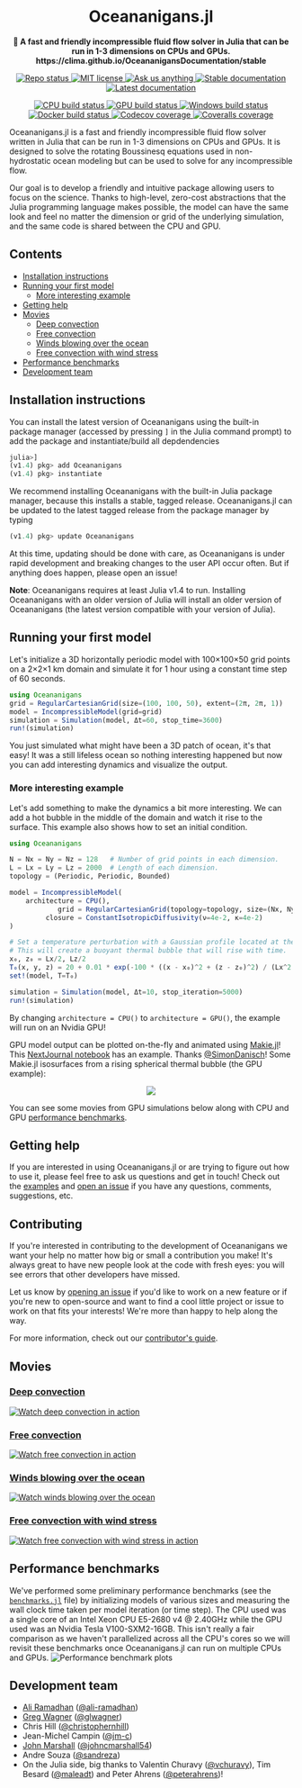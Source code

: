 <!-- Title -->
<h1 align="center">
  Oceananigans.jl
</h1>

<!-- description -->
<p align="center">
  <strong>🌊 A fast and friendly incompressible fluid flow solver in Julia that can be run in 1-3 dimensions on CPUs and GPUs. https://clima.github.io/OceananigansDocumentation/stable</strong>
</p>

<!-- Information badges -->
<p align="center">
  <a href="https://www.repostatus.org/#active">
    <img alt="Repo status" src="https://www.repostatus.org/badges/latest/active.svg?style=flat-square" />
  </a>
  <a href="https://mit-license.org">
    <img alt="MIT license" src="https://img.shields.io/badge/License-MIT-blue.svg?style=flat-square">
  </a>
  <a href="https://github.com/clima/Oceananigans.jl/issues/new">
    <img alt="Ask us anything" src="https://img.shields.io/badge/Ask%20us-anything-1abc9c.svg?style=flat-square">
  </a>
  <a href="https://clima.github.io/OceananigansDocumentation/stable">
    <img alt="Stable documentation" src="https://img.shields.io/badge/docs-stable-blue.svg?style=flat-square">
  </a>
  <a href="https://clima.github.io/OceananigansDocumentation/latest">
    <img alt="Latest documentation" src="https://img.shields.io/badge/docs-latest-blue.svg?style=flat-square">
  </a>
</p>

<!-- CI/CD badges -->
<p align="center">
  <a href="https://travis-ci.com/clima/Oceananigans.jl">
    <img alt="CPU build status" src="https://img.shields.io/travis/com/clima/Oceananigans.jl/master?label=CPU&logo=travis&logoColor=white&style=flat-square">
  </a>
  <a href="https://gitlab.com/JuliaGPU/Oceananigans-jl/commits/master">
    <img alt="GPU build status" src="https://img.shields.io/gitlab/pipeline/JuliaGPU/Oceananigans-jl/master?label=GPU&logo=gitlab&logoColor=white&style=flat-square">
  </a>
  <a href="https://ci.appveyor.com/project/ali-ramadhan/oceananigans-jl">
    <img alt="Windows build status" src="https://img.shields.io/appveyor/ci/ali-ramadhan/oceananigans-jl/master?label=Window&logo=appveyor&logoColor=white&style=flat-square">
  </a>
  <a href="https://hub.docker.com/r/aliramadhan/oceananigans">
    <img alt="Docker build status" src="https://img.shields.io/docker/cloud/build/aliramadhan/oceananigans?label=Docker&logo=docker&logoColor=white&style=flat-square">
  </a>
  <a href="https://codecov.io/gh/clima/Oceananigans.jl">
    <img alt="Codecov coverage" src="https://img.shields.io/codecov/c/github/clima/Oceananigans.jl/master?label=Codecov&logo=codecov&logoColor=white&style=flat-square">
  </a>
  <a href="https://coveralls.io/github/clima/Oceananigans.jl?branch=master">
    <img alt="Coveralls coverage" src="https://img.shields.io/coveralls/github/clima/Oceananigans.jl/master?label=Coveralls&style=flat-square">
  </a>
</p>

Oceananigans.jl is a fast and friendly incompressible fluid flow solver written in Julia that can be run in 1-3 dimensions on CPUs and GPUs. It is designed to solve the rotating Boussinesq equations used in non-hydrostatic ocean modeling but can be used to solve for any incompressible flow.

Our goal is to develop a friendly and intuitive package allowing users to focus on the science. Thanks to high-level, zero-cost abstractions that the Julia programming language makes possible, the model can have the same look and feel no matter the dimension or grid of the underlying simulation, and the same code is shared between the CPU and GPU.

## Contents
* [Installation instructions](#installation-instructions)
* [Running your first model](#running-your-first-model)
  * [More interesting example](#more-interesting-example)
* [Getting help](#getting-help)
* [Movies](#movies)
  * [Deep convection](#deep-convection)
  * [Free convection](#free-convection)
  * [Winds blowing over the ocean](#winds-blowing-over-the-ocean)
  * [Free convection with wind stress](#free-convection-with-wind-stress)
* [Performance benchmarks](#performance-benchmarks)
* [Development team](#development-team)

## Installation instructions
You can install the latest version of Oceananigans using the built-in package manager (accessed by pressing `]` in the Julia command prompt) to add the package and instantiate/build all depdendencies
```julia
julia>]
(v1.4) pkg> add Oceananigans
(v1.4) pkg> instantiate
```
We recommend installing Oceananigans with the built-in Julia package manager, because this installs a stable, tagged release. Oceananigans.jl can be updated to the latest tagged release from the package manager by typing
```julia
(v1.4) pkg> update Oceananigans
```
At this time, updating should be done with care, as Oceananigans is under rapid development and breaking changes to the user API occur often. But if anything does happen, please open an issue!

**Note**: Oceananigans requires at least Julia v1.4 to run. Installing Oceananigans with an older version of Julia will install an older version of Oceananigans (the latest version compatible with your version of Julia).

## Running your first model
Let's initialize a 3D horizontally periodic model with 100×100×50 grid points on a 2×2×1 km domain and simulate it for 1 hour using a constant time step of 60 seconds.
```julia
using Oceananigans
grid = RegularCartesianGrid(size=(100, 100, 50), extent=(2π, 2π, 1))
model = IncompressibleModel(grid=grid)
simulation = Simulation(model, Δt=60, stop_time=3600)
run!(simulation)
```
You just simulated what might have been a 3D patch of ocean, it's that easy! It was a still lifeless ocean so nothing interesting happened but now you can add interesting dynamics and visualize the output.

### More interesting example
Let's add something to make the dynamics a bit more interesting. We can add a hot bubble in the middle of the domain and watch it rise to the surface. This example also shows how to set an initial condition.
```julia
using Oceananigans

N = Nx = Ny = Nz = 128   # Number of grid points in each dimension.
L = Lx = Ly = Lz = 2000  # Length of each dimension.
topology = (Periodic, Periodic, Bounded)

model = IncompressibleModel(
    architecture = CPU(),
            grid = RegularCartesianGrid(topology=topology, size=(Nx, Ny, Nz), extent=(Lx, Ly, Lz)),
         closure = ConstantIsotropicDiffusivity(ν=4e-2, κ=4e-2)
)

# Set a temperature perturbation with a Gaussian profile located at the center.
# This will create a buoyant thermal bubble that will rise with time.
x₀, z₀ = Lx/2, Lz/2
T₀(x, y, z) = 20 + 0.01 * exp(-100 * ((x - x₀)^2 + (z - z₀)^2) / (Lx^2 + Lz^2))
set!(model, T=T₀)

simulation = Simulation(model, Δt=10, stop_iteration=5000)
run!(simulation)
```
By changing `architecture = CPU()` to `architecture = GPU()`, the example will run on an Nvidia GPU!

GPU model output can be plotted on-the-fly and animated using [Makie.jl](https://github.com/JuliaPlots/Makie.jl)! This [NextJournal notebook](https://nextjournal.com/sdanisch/oceananigans) has an example. Thanks [@SimonDanisch](https://github.com/SimonDanisch)! Some Makie.jl isosurfaces from a rising spherical thermal bubble (the GPU example):
<p align="center">
  <img src="https://raw.githubusercontent.com/ali-ramadhan/ali-ramadhan.Github.io/master/img/Rising%20spherical%20thermal%20bubble%20Makie.png">
</p>

You can see some movies from GPU simulations below along with CPU and GPU [performance benchmarks](https://github.com/clima/Oceananigans.jl#performance-benchmarks).

## Getting help
If you are interested in using Oceananigans.jl or are trying to figure out how to use it, please feel free to ask us questions and get in touch! Check out the [examples](https://github.com/clima/Oceananigans.jl/tree/master/examples) and [open an issue](https://github.com/clima/Oceananigans.jl/issues/new) if you have any questions, comments, suggestions, etc.

## Contributing
If you're interested in contributing to the development of Oceananigans we want your help no matter how big or small a contribution you make! It's always great to have new people look at the code with fresh eyes: you will see errors that other developers have missed.

Let us know by [opening an issue](https://github.com/clima/Oceananigans.jl/issues/new) if you'd like to work on a new feature or if you're new to open-source and want to find a cool little project or issue to work on that fits your interests! We're more than happy to help along the way.

For more information, check out our [contributor's guide](https://github.com/clima/Oceananigans.jl/blob/master/CONTRIBUTING.md).

## Movies

### [Deep convection](https://www.youtube.com/watch?v=kpUrxnKKMjI)
[![Watch deep convection in action](https://raw.githubusercontent.com/ali-ramadhan/ali-ramadhan.Github.io/master/img/surface_temp_3d_00130_halfsize.png)](https://www.youtube.com/watch?v=kpUrxnKKMjI)

### [Free convection](https://www.youtube.com/watch?v=yq4op9h3xcU)
[![Watch free convection in action](https://raw.githubusercontent.com/ali-ramadhan/ali-ramadhan.Github.io/master/img/free_convection_0956.png)](https://www.youtube.com/watch?v=yq4op9h3xcU)

### [Winds blowing over the ocean](https://www.youtube.com/watch?v=IRncfbvuiy8)
[![Watch winds blowing over the ocean](https://raw.githubusercontent.com/ali-ramadhan/ali-ramadhan.Github.io/master/img/wind_stress_0400.png)](https://www.youtube.com/watch?v=IRncfbvuiy8)

### [Free convection with wind stress](https://www.youtube.com/watch?v=ob6OMQgPfI4)
[![Watch free convection with wind stress in action](https://raw.githubusercontent.com/ali-ramadhan/ali-ramadhan.Github.io/master/img/wind_stress_unstable_7500.png)](https://www.youtube.com/watch?v=ob6OMQgPfI4)

## Performance benchmarks
We've performed some preliminary performance benchmarks (see the [`benchmarks.jl`](https://github.com/clima/Oceananigans.jl/blob/master/benchmark/benchmarks.jl) file) by initializing models of various sizes and measuring the wall clock time taken per model iteration (or time step). The CPU used was a single core of an Intel Xeon CPU E5-2680 v4 @ 2.40GHz while the GPU used was an Nvidia Tesla V100-SXM2-16GB. This isn't really a fair comparison as we haven't parallelized across all the CPU's cores so we will revisit these benchmarks once Oceananigans.jl can run on multiple CPUs and GPUs.
![Performance benchmark plots](https://raw.githubusercontent.com/clima/Oceananigans.jl/master/benchmark/oceananigans_benchmarks.png)

## Development team
* [Ali Ramadhan](http://aliramadhan.me/) ([@ali-ramadhan](https://github.com/ali-ramadhan))
* [Greg Wagner](https://glwagner.github.io/) ([@glwagner](https://github.com/glwagner))
* Chris Hill ([@christophernhill](https://github.com/christophernhill))
* Jean-Michel Campin ([@jm-c](https://github.com/jm-c))
* [John Marshall](http://oceans.mit.edu/JohnMarshall/) ([@johncmarshall54](https://github.com/johncmarshall54))
* Andre Souza ([@sandreza](https://github.com/sandreza))
* On the Julia side, big thanks to Valentin Churavy ([@vchuravy](https://github.com/vchuravy)), Tim Besard ([@maleadt](https://github.com/maleadt)) and Peter Ahrens ([@peterahrens](https://github.com/peterahrens))!
